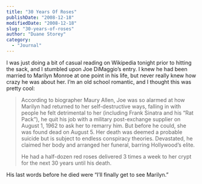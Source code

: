 ```yaml
---
title: "30 Years Of Roses"
publishDate: "2008-12-18"
modifiedDate: "2008-12-18"
slug: "30-years-of-roses"
author: "Duane Storey"
category:
  - "Journal"
---
```


I was just doing a bit of casual reading on Wikipedia tonight prior to hitting the sack, and I stumbled upon Joe DiMaggio’s entry. I knew he had been married to Marilyn Monroe at one point in his life, but never really knew how crazy he was about her. I’m an old school romantic, and I thought this was pretty cool:

> According to biographer Maury Allen, Joe was so alarmed at how Marilyn had returned to her self-destructive ways, falling in with people he felt detrimental to her (including Frank Sinatra and his “Rat Pack”), he quit his job with a military post-exchange supplier on August 1, 1962 to ask her to remarry him. But before he could, she was found dead on August 5. Her death was deemed a probable suicide but is subject to endless conspiracy theories. Devastated, he claimed her body and arranged her funeral, barring Hollywood’s elite.
> 
> He had a half-dozen red roses delivered 3 times a week to her crypt for the next 30 years until his death.

His last words before he died were “I’ll finally get to see Marilyn.”